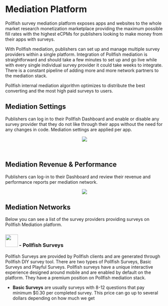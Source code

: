 
<h1>Mediation Platform</h1>

Pollfish survey mediation platform exposes apps and websites to the whole market research monetization marketplace providing the maximum possible fill rates with the highest eCPMs for publishers looking to make money from their apps with surveys. 

With Pollfish mediation, publishers can set up and manage multiple survey providers within a single platform. Integration of Pollfish mediation is straightforward and should take a few minutes to set up and go live while with every single individual survey provider it could take weeks to integrate. There is a constant pipeline of adding more and more network partners to the mediation stack.

Pollfish internal mediation algorithm optimizes to distribute the best converting and the most high paid surveys to users.

<h2>Mediation Settings</h2>

Publishers can log in to their Pollfish Dashboard and enable or disable any survey provider that they do not like through their apps without the need for any changes in code. Mediation settings are applied per app.

<p align="center"><img style="margin: 0 auto;" src="https://storage.googleapis.com/pollfish_production/random/med_settings.png" />
</p>

<br/>
<h2>Mediation Revenue & Performance</h2>

Publishers can log-in to their Dashboard and review their revenue  and performance reports per mediation network. 

<p align="center"><img style="margin: 0 auto;" src="https://storage.googleapis.com/pollfish_production/random/revenue.png" />
  
<h2>Mediation Networks</h2>

Below you can see a list of the survey providers providing surveys on Pollfish Mediation platform.

<h3> <img src="https://s3.amazonaws.com/pf.mobile/img/pollfishlogo.png" width="40" height="auto"/>  -  Pollfish Surveys</h3>

Pollfish Surveys are provided by Pollfish clients and are generated through Pollfish DIY survey tool. There are two types of Pollfish Surveys, Basic Surveys and Playful Surveys.  Pollfish surveys have a unique interactive experience designed around mobile and are enabled by default on the platform. They have a premium position on Pollfish mediation stack.

* <b>Basic Surveys</b> are usually surveys with 8-12 questions that pay minimum $0.30 per completed survey. This price can go up to several dollars depending on how much we get

